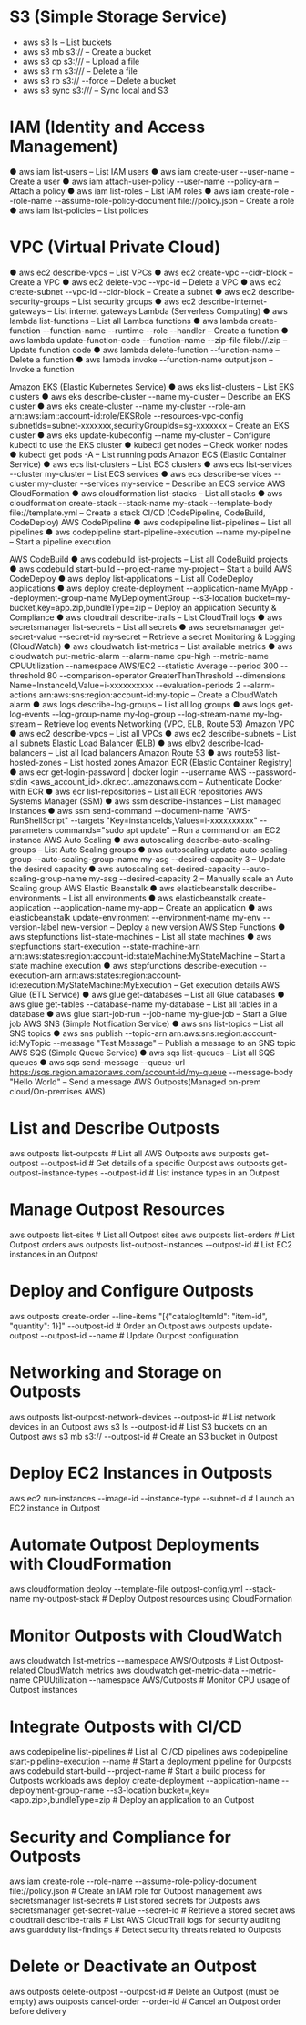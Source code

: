 # S3 (Simple Storage Service)

- aws s3 ls – List buckets
- aws s3 mb s3://<bucket> – Create a bucket
- aws s3 cp <file> s3://<bucket>/ – Upload a file
- aws s3 rm s3://<bucket>/<file> – Delete a file
- aws s3 rb s3://<bucket> --force – Delete a bucket
- aws s3 sync <local-dir> s3://<bucket>/ – Sync local and S3

# IAM (Identity and Access Management)
● aws iam list-users – List IAM users
● aws iam create-user --user-name <name> – Create a user
● aws iam attach-user-policy --user-name <name> --policy-arn <policy> – Attach a policy
● aws iam list-roles – List IAM roles
● aws iam create-role --role-name <name> --assume-role-policy-document file://policy.json – Create a role
● aws iam list-policies – List policies

# VPC (Virtual Private Cloud)
● aws ec2 describe-vpcs – List VPCs
● aws ec2 create-vpc --cidr-block <CIDR> – Create a VPC
● aws ec2 delete-vpc --vpc-id <id> – Delete a VPC
● aws ec2 create-subnet --vpc-id <id> --cidr-block <CIDR> – Create a subnet
● aws ec2 describe-security-groups – List security groups
● aws ec2 describe-internet-gateways – List internet gateways
Lambda (Serverless Computing)
● aws lambda list-functions – List all Lambda functions
● aws lambda create-function --function-name <name> --runtime <runtime> --role <role> --handler <handler> – Create a function
● aws lambda update-function-code --function-name <name> --zip-file fileb://<file>.zip – Update function code
● aws lambda delete-function --function-name <name> – Delete a function
● aws lambda invoke --function-name <name> output.json – Invoke a function

Amazon EKS (Elastic Kubernetes Service)
● aws eks list-clusters – List EKS clusters
● aws eks describe-cluster --name my-cluster – Describe an EKS cluster
● aws eks create-cluster --name my-cluster --role-arn arn:aws:iam::account-id:role/EKSRole --resources-vpc-config subnetIds=subnet-xxxxxxx,securityGroupIds=sg-xxxxxxx – Create an EKS cluster
● aws eks update-kubeconfig --name my-cluster – Configure kubectl to use the EKS cluster
● kubectl get nodes – Check worker nodes
● kubectl get pods -A – List running pods
Amazon ECS (Elastic Container Service)
● aws ecs list-clusters – List ECS clusters
● aws ecs list-services --cluster my-cluster – List ECS services
● aws ecs describe-services --cluster my-cluster --services my-service – Describe an ECS service
AWS CloudFormation
● aws cloudformation list-stacks – List all stacks
● aws cloudformation create-stack --stack-name my-stack --template-body file://template.yml – Create a stack
CI/CD (CodePipeline, CodeBuild, CodeDeploy)
AWS CodePipeline
● aws codepipeline list-pipelines – List all pipelines
● aws codepipeline start-pipeline-execution --name my-pipeline – Start a pipeline execution

AWS CodeBuild
● aws codebuild list-projects – List all CodeBuild projects
● aws codebuild start-build --project-name my-project – Start a build
AWS CodeDeploy
● aws deploy list-applications – List all CodeDeploy applications
● aws deploy create-deployment --application-name MyApp --deployment-group-name MyDeploymentGroup --s3-location bucket=my-bucket,key=app.zip,bundleType=zip – Deploy an application
Security & Compliance
● aws cloudtrail describe-trails – List CloudTrail logs
● aws secretsmanager list-secrets – List all secrets
● aws secretsmanager get-secret-value --secret-id my-secret – Retrieve a secret
Monitoring & Logging (CloudWatch)
● aws cloudwatch list-metrics – List available metrics
● aws cloudwatch put-metric-alarm --alarm-name cpu-high --metric-name CPUUtilization --namespace AWS/EC2 --statistic Average --period 300 --threshold 80 --comparison-operator GreaterThanThreshold --dimensions Name=InstanceId,Value=i-xxxxxxxxxx --evaluation-periods 2 --alarm-actions arn:aws:sns:region:account-id:my-topic – Create a CloudWatch alarm
● aws logs describe-log-groups – List all log groups
● aws logs get-log-events --log-group-name my-log-group --log-stream-name my-log-stream – Retrieve log events
Networking (VPC, ELB, Route 53)
Amazon VPC
● aws ec2 describe-vpcs – List all VPCs
● aws ec2 describe-subnets – List all subnets
Elastic Load Balancer (ELB)
● aws elbv2 describe-load-balancers – List all load balancers
Amazon Route 53
● aws route53 list-hosted-zones – List hosted zones
Amazon ECR (Elastic Container Registry)
● aws ecr get-login-password | docker login --username AWS --password-stdin <aws_account_id>.dkr.ecr.<region>.amazonaws.com – Authenticate Docker with ECR
● aws ecr list-repositories – List all ECR repositories
AWS Systems Manager (SSM)
● aws ssm describe-instances – List managed instances
● aws ssm send-command --document-name "AWS-RunShellScript" --targets "Key=instanceIds,Values=i-xxxxxxxxxx" --parameters commands="sudo apt update" – Run a command on an EC2 instance
AWS Auto Scaling
● aws autoscaling describe-auto-scaling-groups – List Auto Scaling groups
● aws autoscaling update-auto-scaling-group --auto-scaling-group-name my-asg --desired-capacity 3 – Update the desired capacity
● aws autoscaling set-desired-capacity --auto-scaling-group-name my-asg --desired-capacity 2 – Manually scale an Auto Scaling group
AWS Elastic Beanstalk
● aws elasticbeanstalk describe-environments – List all environments
● aws elasticbeanstalk create-application --application-name my-app – Create an application
● aws elasticbeanstalk update-environment --environment-name my-env --version-label new-version – Deploy a new version
AWS Step Functions
● aws stepfunctions list-state-machines – List all state machines
● aws stepfunctions start-execution --state-machine-arn arn:aws:states:region:account-id:stateMachine:MyStateMachine – Start a state machine execution
● aws stepfunctions describe-execution --execution-arn arn:aws:states:region:account-id:execution:MyStateMachine:MyExecution – Get execution details
AWS Glue (ETL Service)
● aws glue get-databases – List all Glue databases
● aws glue get-tables --database-name my-database – List all tables in a database
● aws glue start-job-run --job-name my-glue-job – Start a Glue job
AWS SNS (Simple Notification Service)
● aws sns list-topics – List all SNS topics
● aws sns publish --topic-arn arn:aws:sns:region:account-id:MyTopic --message "Test Message" – Publish a message to an SNS topic
AWS SQS (Simple Queue Service)
● aws sqs list-queues – List all SQS queues
● aws sqs send-message --queue-url https://sqs.region.amazonaws.com/account-id/my-queue --message-body "Hello World" – Send a message
AWS Outposts(Managed on-prem cloud/On-premises AWS)
# List and Describe Outposts
aws outposts list-outposts # List all AWS Outposts
aws outposts get-outpost --outpost-id <outpost-id> # Get details of a specific Outpost
aws outposts get-outpost-instance-types --outpost-id <outpost-id> # List instance types in an Outpost
# Manage Outpost Resources
aws outposts list-sites # List all Outpost sites
aws outposts list-orders # List Outpost orders
aws outposts list-outpost-instances --outpost-id <outpost-id> # List EC2 instances in an Outpost
# Deploy and Configure Outposts
aws outposts create-order --line-items "[{\"catalogItemId\": \"item-id\", \"quantity\": 1}]" --outpost-id <outpost-id> # Order an Outpost
aws outposts update-outpost --outpost-id <outpost-id> --name <new-name> # Update Outpost configuration
# Networking and Storage on Outposts
aws outposts list-outpost-network-devices --outpost-id <outpost-id> # List network devices in an Outpost
aws s3 ls --outpost-id <outpost-id> # List S3 buckets on an Outpost
aws s3 mb s3://<bucket-name> --outpost-id <outpost-id> # Create an S3 bucket in Outpost
# Deploy EC2 Instances in Outposts
aws ec2 run-instances --image-id <ami-id> --instance-type <type> --subnet-id <outpost-subnet-id> # Launch an EC2 instance in Outpost
# Automate Outpost Deployments with CloudFormation
aws cloudformation deploy --template-file outpost-config.yml --stack-name my-outpost-stack # Deploy Outpost resources using CloudFormation
# Monitor Outposts with CloudWatch
aws cloudwatch list-metrics --namespace AWS/Outposts # List Outpost-related CloudWatch metrics
aws cloudwatch get-metric-data --metric-name CPUUtilization --namespace AWS/Outposts # Monitor CPU usage of Outpost instances
# Integrate Outposts with CI/CD
aws codepipeline list-pipelines # List all CI/CD pipelines
aws codepipeline start-pipeline-execution --name <pipeline-name> # Start a deployment pipeline for Outposts
aws codebuild start-build --project-name <build-project> # Start a build process for Outposts workloads
aws deploy create-deployment --application-name <app-name> --deployment-group-name <group-name> --s3-location bucket=<bucket-name>,key=<app.zip>,bundleType=zip # Deploy an application to an Outpost
# Security and Compliance for Outposts
aws iam create-role --role-name <role-name> --assume-role-policy-document file://policy.json # Create an IAM role for Outpost management
aws secretsmanager list-secrets # List stored secrets for Outposts
aws secretsmanager get-secret-value --secret-id <secret-name> # Retrieve a stored secret
aws cloudtrail describe-trails # List AWS CloudTrail logs for security auditing
aws guardduty list-findings # Detect security threats related to Outposts
# Delete or Deactivate an Outpost
aws outposts delete-outpost --outpost-id <outpost-id> # Delete an Outpost (must be empty)
aws outposts cancel-order --order-id <order-id> # Cancel an Outpost order before delivery
